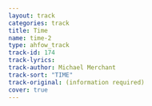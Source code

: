 ```yaml
---
layout: track
categories: track
title: Time
name: time-2
type: ahfow_track
track-id: 174
track-lyrics: 
track-author: Michael Merchant
track-sort: "TIME"
track-original: (information required)
cover: true
---
```

